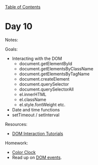 [Table of Contents](/README.md)

# Day 10

Notes:

Goals:
* Interacting with the DOM
	* document.getElementById
	* document.getElementsByClassName
	* document.getElementsByTagName
	* document.createElement
	* document.querySelector
	* document.querySelectorAll
	* el.innerHTML
	* el.className
	* el.style.fontWeight etc.
* Date and time functions
* setTimeout / setInterval


Resources:
* [DOM Interaction Tutorials](https://dom-tutorials.appspot.com/static/index.html)

Homework:
* [Color Clock](https://github.com/theironyard/js-assignments/tree/master/color-clock)
* Read up on [DOM events](https://dom-tutorials.appspot.com/static/3.html).
